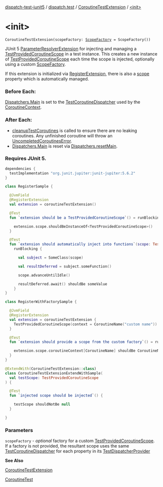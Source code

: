 [dispatch-test-junit5](../../index.md) / [dispatch.test](../index.md) / [CoroutineTestExtension](index.md) / [&lt;init&gt;](./-init-.md)

# &lt;init&gt;

`CoroutineTestExtension(scopeFactory: `[`ScopeFactory`](https://rbusarow.github.io/Dispatch/dispatch-test/dispatch.test/-coroutine-test-extension/-scope-factory/index.md)` = ScopeFactory())`

JUnit 5 [ParameterResolver](https://kotlinlang.org/api/latest/jvm/stdlib/kotlin.io/java.io.-file/extension.html)[Extension](https://junit.org/junit5/docs/current/api/org/junit/jupiter/api/extension/Extension.html) for injecting and managing a [TestProvidedCoroutineScope](https://rbusarow.github.io/Dispatch/dispatch-test/dispatch.test/-test-provided-coroutine-scope/index.md) in a test instance.
This creates a new instance of [TestProvidedCoroutineScope](https://rbusarow.github.io/Dispatch/dispatch-test/dispatch.test/-test-provided-coroutine-scope/index.md) each time the scope is injected, optionally using a custom [ScopeFactory](https://rbusarow.github.io/Dispatch/dispatch-test/dispatch.test/-coroutine-test-extension/-scope-factory/index.md).

If this extension is initialized via [RegisterExtension](https://junit.org/junit5/docs/current/api/org/junit/jupiter/api/extension/RegisterExtension.html), there is also a [scope](https://rbusarow.github.io/Dispatch/dispatch-test/dispatch.test/-coroutine-test-extension/scope.md) property which is automatically managed.

### Before Each:

[Dispatchers.Main](https://kotlin.github.io/kotlinx.coroutines/kotlinx-coroutines-core/kotlinx.coroutines/-dispatchers/-main.html) is set to the [TestCoroutineDispatcher](https://kotlin.github.io/kotlinx.coroutines/kotlinx-coroutines-test/kotlinx.coroutines.test/-test-coroutine-dispatcher/index.html) used by the [CoroutineContext](https://kotlinlang.org/api/latest/jvm/stdlib/kotlin.coroutines/-coroutine-context/index.html).

### After Each:

* [cleanupTestCoroutines](https://kotlin.github.io/kotlinx.coroutines/kotlinx-coroutines-test/kotlinx.coroutines.test/-test-coroutine-scope/cleanup-test-coroutines.html) is called to ensure there are no leaking coroutines.  Any unfinished coroutine
will throw an [UncompletedCoroutinesError](https://kotlin.github.io/kotlinx.coroutines/kotlinx-coroutines-test/kotlinx.coroutines.test/-uncompleted-coroutines-error/index.html).
* [Dispatchers.Main](https://kotlin.github.io/kotlinx.coroutines/kotlinx-coroutines-core/kotlinx.coroutines/-dispatchers/-main.html) is reset via [Dispatchers.resetMain](https://kotlin.github.io/kotlinx.coroutines/kotlinx-coroutines-test/kotlinx.coroutines.test/kotlinx.coroutines.-dispatchers/reset-main.html).

### Requires JUnit 5.

``` groovy
dependencies {
  testImplementation "org.junit.jupiter:junit-jupiter:5.6.2"
}
```

``` kotlin
class RegisterSample {

  @JvmField
  @RegisterExtension
  val extension = coroutineTestExtension()

  @Test
  fun `extension should be a TestProvidedCoroutineScope`() = runBlocking<Unit> {

    extension.scope.shouldBeInstanceOf<TestProvidedCoroutineScope>()
  }

  @Test
  fun `extension should automatically inject into functions`(scope: TestProvidedCoroutineScope) =
    runBlocking {

      val subject = SomeClass(scope)

      val resultDeferred = subject.someFunction()

      scope.advanceUntilIdle()

      resultDeferred.await() shouldBe someValue
    }
}
```

``` kotlin
class RegisterWithFactorySample {

  @JvmField
  @RegisterExtension
  val extension = coroutineTestExtension {
    TestProvidedCoroutineScope(context = CoroutineName("custom name"))
  }

  @Test
  fun `extension should provide a scope from the custom factory`() = runBlocking {

    extension.scope.coroutineContext[CoroutineName] shouldBe CoroutineName("custom name")
  }
}
```

``` kotlin
@ExtendWith(CoroutineTestExtension::class)
class CoroutineTestExtensionExtendWithSample(
  val testScope: TestProvidedCoroutineScope
) {

  @Test
  fun `injected scope should be injected`() {

    testScope shouldNotBe null
  }

}
```

### Parameters

`scopeFactory` - *optional* factory for a custom [TestProvidedCoroutineScope](https://rbusarow.github.io/Dispatch/dispatch-test/dispatch.test/-test-provided-coroutine-scope/index.md).  If a factory is not provided,
the resultant scope uses the same [TestCoroutineDispatcher](https://kotlin.github.io/kotlinx.coroutines/kotlinx-coroutines-test/kotlinx.coroutines.test/-test-coroutine-dispatcher/index.html) for each property in its [TestDispatcherProvider](https://rbusarow.github.io/Dispatch/dispatch-test/dispatch.test/-test-dispatcher-provider/index.md)

**See Also**

[CoroutineTestExtension](https://rbusarow.github.io/Dispatch/dispatch-test/dispatch.test/-coroutine-test-extension/index.md)

[CoroutineTest](https://rbusarow.github.io/Dispatch/dispatch-test/dispatch.test/-coroutine-test/index.md)

